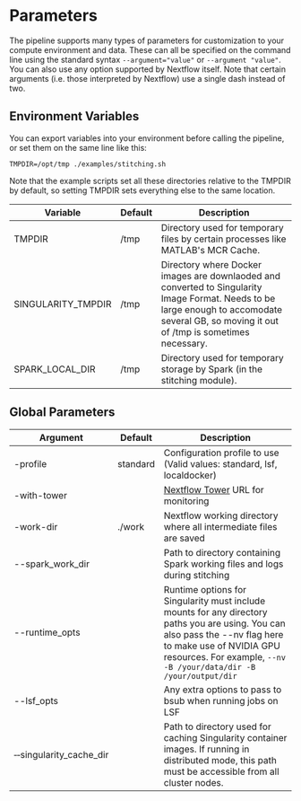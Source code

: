 # Parameters

The pipeline supports many types of parameters for customization to your compute environment and data. These can all be specified on the command line using the standard syntax `--argument="value"` or `--argument "value"`. You can also use any option supported by Nextflow itself. Note that certain arguments (i.e. those interpreted by Nextflow) use a single dash instead of two.

## Environment Variables

You can export variables into your environment before calling the pipeline, or set them on the same line like this:

    TMPDIR=/opt/tmp ./examples/stitching.sh

Note that the example scripts set all these directories relative to the TMPDIR by default, so setting TMPDIR sets everything else to the same location.

| Variable   | Default | Description                                                                           |
|------------|---------|---------------------------------------------------------------------------------------|
| TMPDIR | /tmp | Directory used for temporary files by certain processes like MATLAB's MCR Cache. |
| SINGULARITY_TMPDIR | /tmp | Directory where Docker images are downlaoded and converted to Singularity Image Format. Needs to be large enough to accomodate several GB, so moving it out of /tmp is sometimes necessary. |
| SPARK_LOCAL_DIR | /tmp | Directory used for temporary storage by Spark (in the stitching module). |

## Global Parameters

| Argument   | Default | Description                                                                           |
|------------|---------|---------------------------------------------------------------------------------------|
| -profile | standard | Configuration profile to use (Valid values: standard, lsf, localdocker) |
| -with-tower | | [Nextflow Tower](https://tower.nf) URL for monitoring |
| -work-dir | ./work | Nextflow working directory where all intermediate files are saved |
| --spark_work_dir | | Path to directory containing Spark working files and logs during stitching |
| --runtime_opts | | Runtime options for Singularity must include mounts for any directory paths you are using. You can also pass the --nv flag here to make use of NVIDIA GPU resources. For example, `--nv -B /your/data/dir -B /your/output/dir` | 
| --lsf_opts | | Any extra options to pass to bsub when running jobs on LSF |
| &#x2011;&#x2011;singularity_cache_dir | | Path to directory used for caching Singularity container images. If running in distributed mode, this path must be accessible from all cluster nodes. |
